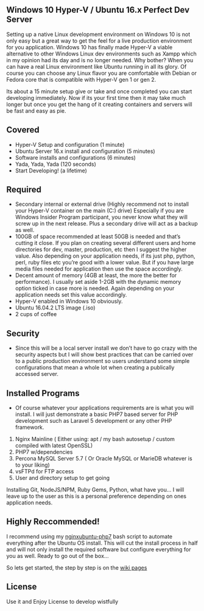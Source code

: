 ## Windows 10 Hyper-V / Ubuntu 16.x Perfect Dev Server

Setting up a native Linux development environment on Windows 10 is not only easy but a great way to get the feel for a live production environment for you application. Windows 10 has finally made Hyper-V a viable alternative to other Windows Linux dev environments such as Xampp which in my opinion had its day and is no longer needed. Why bother? When you can have a real Linux environment like Ubuntu running in all its glory. Of course you can choose any Linux flavor you are comfortable with Debian or Fedora core that is compatible with Hyper-V gen 1 or gen 2.

Its about a 15 minute setup give or take and once completed you can start developing immediately. Now if its your first time then it may take much longer but once you get the hang of it creating containers and servers will be fast and easy as pie.

## Covered

- Hyper-V Setup and configuration (1 minute)
- Ubuntu Server 16.x install and configuration (5 minutes)
- Software installs and configurations (6 minutes)
- Yada, Yada, Yada (120 seconds)
- Start Developing! (a lifetime)

## Required

- Secondary internal or external drive (Highly recommend not to install your Hyper-V container on the main (C:) drive) Especially if you are Windows Insider Program participant, you never know what they will screw up in the next release. Plus a secondary drive will act as a backup as well.
- 100GB of space recommended at least 50GB is needed and that’s cutting it close. If you plan on creating several different users and home directories for dev, master, production, etc then I suggest the higher value. Also depending on your application needs, if its just php, python, perl, ruby files etc you’re good with a lower value. But if you have large media files needed for application then use the space accordingly.
- Decent amount of memory (4GB at least, the more the better for performance). I usually set aside 1-2GB with the dynamic memory option ticked in case more is needed. Again depending on your application needs set this value accordingly.
- Hyper-V enabled in Windows 10 obviously.
- Ubuntu 16.04.2 LTS image (.iso)
- 2 cups of coffee

## Security

- Since this will be a local server install we don’t have to go crazy with the security aspects but I will show best practices that can be carried over to a public production environment so users understand some simple configurations that mean a whole lot when creating a publically accessed server.

## Installed Programs

- Of course whatever your applications requirements are is what you will install. I will just demonstrate a basic PHP7 based server for PHP development such as Laravel 5 development or any other PHP framework.

1. Nginx Mainline ( Either using: apt / my bash autosetup / custom compiled with latest OpenSSL)
2. PHP7 w/dependencies
3. Percona MySQL Server 5.7 ( Or Oracle MySQL or MarieDB whatever is to your liking)
4. vsFTPd for FTP access
5. User and directory setup to get going

Installing Git, NodeJS/NPM, Ruby Gems, Python, what have you... I will leave up to the user as this is a personal preference depending on ones application needs.

## Highly Reccommended!

I recommend using my [nginxubuntu-php7](https://github.com/GaryCornell/nginxubuntu-php7) bash script to automate everything after the Ubuntu OS install. This will cut the install process in half and will not only install the required software but configure everything for you as well. Ready to go out of the box...

So lets get started, the step by step is on the [wiki pages](https://github.com/GaryCornell/Win-10-Hyper-V-Ubuntu-16.x-Perfect-Dev-Server/wiki/Getting-Started)

## License

Use it and Enjoy License to develop wistfully



